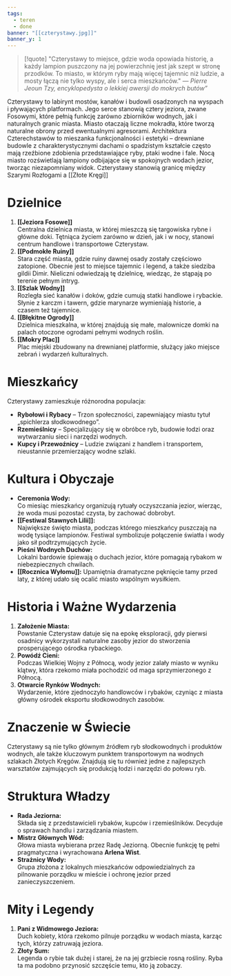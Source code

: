```yaml
---
tags:
  - teren
  - done
banner: "[[czterystawy.jpg]]"
banner_y: 1
---
```

>[!quote] "Czterystawy to miejsce, gdzie woda opowiada historię, a każdy lampion puszczony na jej powierzchnię jest jak szept w stronę przodków. To miasto, w którym ryby mają więcej tajemnic niż ludzie, a mosty łączą nie tylko wyspy, ale i serca mieszkańców."
>— _Pierre Jeoun Tzy, encyklopedysta o lekkiej awersji do mokrych butów”_

Czterystawy to labirynt mostów, kanałów i budowli osadzonych na wyspach i pływających platformach. Jego serce stanowią cztery jeziora, zwane Fosowymi, które pełnią funkcję zarówno zbiorników wodnych, jak i naturalnych granic miasta. Miasto otaczają liczne mokradła, które tworzą naturalne obrony przed ewentualnymi agresorami. 
Architektura Czterechstawów to mieszanka funkcjonalności i estetyki – drewniane budowle z charakterystycznymi dachami o spadzistym kształcie często mają rzeźbione zdobienia przedstawiające ryby, ptaki wodne i fale. Nocą miasto rozświetlają lampiony odbijające się w spokojnych wodach jezior, tworząc niezapomniany widok.
Czterystawy stanowią granicę między Szarymi Rozłogami a [[Złote Kręgi]]
# **Dzielnice**
1. **[[Jeziora Fosowe]]**  
    Centralna dzielnica miasta, w której mieszczą się targowiska rybne i główne doki. Tętniąca życiem zarówno w dzień, jak i w nocy, stanowi centrum handlowe i transportowe Czterystaw.
2. **[[Podmokłe Ruiny]]**  
    Stara część miasta, gdzie ruiny dawnej osady zostały częściowo zatopione. Obecnie jest to miejsce tajemnic i legend, a także siedziba gildii Dimir. Nieliczni odwiedzają tę dzielnicę, wiedząc, że stąpają po terenie pełnym intryg.
3. **[[Szlak Wodny]]**  
    Rozległa sieć kanałów i doków, gdzie cumują statki handlowe i rybackie. Słynie z karczm i tawern, gdzie marynarze wymieniają historie, a czasem też tajemnice.
4. **[[Błękitne Ogrody]]**  
    Dzielnica mieszkalna, w której znajdują się małe, malownicze domki na palach otoczone ogrodami pełnymi wodnych roślin.
5. **[[Mokry Plac]]**  
    Plac miejski zbudowany na drewnianej platformie, służący jako miejsce zebrań i wydarzeń kulturalnych.
# **Mieszkańcy**
Czterystawy zamieszkuje różnorodna populacja:
- **Rybołowi i Rybacy** – Trzon społeczności, zapewniający miastu tytuł „spichlerza słodkowodnego”.
- **Rzemieślnicy** – Specjalizujący się w obróbce ryb, budowie łodzi oraz wytwarzaniu sieci i narzędzi wodnych.
- **Kupcy i Przewoźnicy** – Ludzie związani z handlem i transportem, nieustannie przemierzający wodne szlaki.
# **Kultura i Obyczaje**
- **Ceremonia Wody:**  
    Co miesiąc mieszkańcy organizują rytuały oczyszczania jezior, wierząc, że woda musi pozostać czysta, by zachować dobrobyt.
- **[[Festiwal Stawnych Lilii]]:**  
    Największe święto miasta, podczas którego mieszkańcy puszczają na wodę tysiące lampionów. Festiwal symbolizuje połączenie światła i wody jako sił podtrzymujących życie.
- **Pieśni Wodnych Duchów:**  
    Lokalni bardowie śpiewają o duchach jezior, które pomagają rybakom w niebezpiecznych chwilach.
- **[[Rocznica Wyłomu]]:**
	Upamiętnia dramatyczne pęknięcie tamy przed laty, z której udało się ocalić miasto wspólnym wysiłkiem.
# **Historia i Ważne Wydarzenia**
1. **Założenie Miasta:**  
    Powstanie Czterystaw datuje się na epokę eksploracji, gdy pierwsi osadnicy wykorzystali naturalne zasoby jezior do stworzenia prosperującego ośrodka rybackiego.
2. **Powódź Cieni:**  
    Podczas Wielkiej Wojny z Północą, wody jezior zalały miasto w wyniku klątwy, która rzekomo miała pochodzić od maga sprzymierzonego z Północą.
3. **Otwarcie Rynków Wodnych:**  
    Wydarzenie, które zjednoczyło handlowców i rybaków, czyniąc z miasta główny ośrodek eksportu słodkowodnych zasobów.
# **Znaczenie w Świecie**
Czterystawy są nie tylko głównym źródłem ryb słodkowodnych i produktów wodnych, ale także kluczowym punktem transportowym na wodnych szlakach Złotych Kręgów. Znajdują się tu również jedne z najlepszych warsztatów zajmujących się produkcją łodzi i narzędzi do połowu ryb.
# **Struktura Władzy**
- **Rada Jeziorna:**  
    Składa się z przedstawicieli rybaków, kupców i rzemieślników. Decyduje o sprawach handlu i zarządzania miastem.
- **Mistrz Głównych Wód:**  
    Głowa miasta wybierana przez Radę Jeziorną. Obecnie funkcję tę pełni pragmatyczna i wyrachowana **Arlena Wist**.
- **Strażnicy Wody:**  
    Grupa złożona z lokalnych mieszkańców odpowiedzialnych za pilnowanie porządku w mieście i ochronę jezior przed zanieczyszczeniem.
# **Mity i Legendy**
1. **Pani z Widmowego Jeziora:**  
    Duch kobiety, która rzekomo pilnuje porządku w wodach miasta, karząc tych, którzy zatruwają jeziora.
2. **Złoty Sum:**  
    Legenda o rybie tak dużej i starej, że na jej grzbiecie rosną rośliny. Ryba ta ma podobno przynosić szczęście temu, kto ją zobaczy.